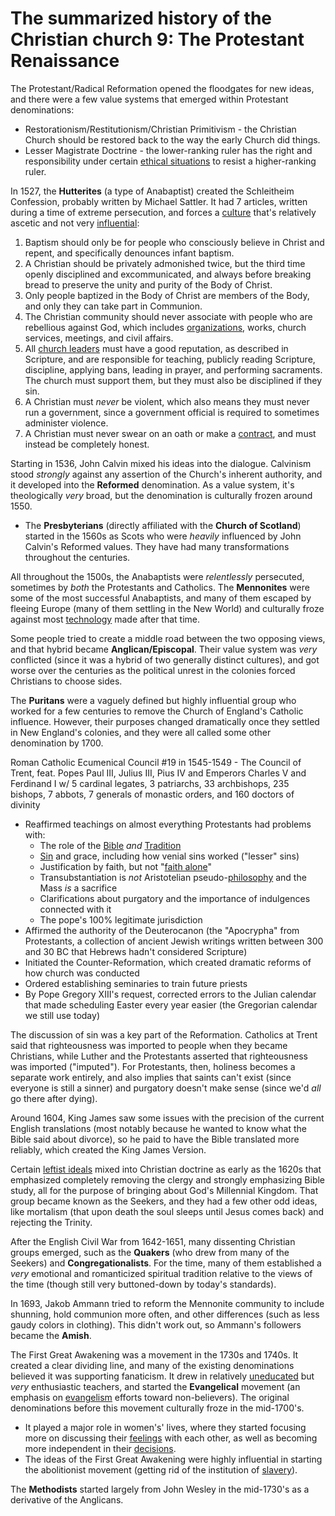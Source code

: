 
# The summarized history of the Christian church 9: The Protestant Renaissance

The Protestant/Radical Reformation opened the floodgates for new ideas, and there were a few value systems that emerged within Protestant denominations:

- Restorationism/Restitutionism/Christian Primitivism - the Christian Church should be restored back to the way the early Church did things.
- Lesser Magistrate Doctrine - the lower-ranking ruler has the right and responsibility under certain [ethical situations](morality.md) to resist a higher-ranking ruler.

In 1527, the **Hutterites** (a type of Anabaptist) created the Schleitheim Confession, probably written by Michael Sattler. It had 7 articles, written during a time of extreme persecution, and forces a [culture](people-culture.md) that's relatively ascetic and not very [influential](power-influence.md):

1. Baptism should only be for people who consciously believe in Christ and repent, and specifically denounces infant baptism.
2. A Christian should be privately admonished twice, but the third time openly disciplined and excommunicated, and always before breaking bread to preserve the unity and purity of the Body of Christ.
3. Only people baptized in the Body of Christ are members of the Body, and only they can take part in Communion.
4. The Christian community should never associate with people who are rebellious against God, which includes [organizations](groups-large.md), works, church services, meetings, and civil affairs.
5. All [church leaders](mgmt-church.md) must have a good reputation, as described in Scripture, and are responsible for teaching, publicly reading Scripture, discipline, applying bans, leading in prayer, and performing sacraments. The church must support them, but they must also be disciplined if they sin.
6. A Christian must *never* be violent, which also means they must never run a government, since a government official is required to sometimes administer violence.
7. A Christian must never swear on an oath or make a [contract](people-contracts.md), and must instead be completely honest.

Starting in 1536, John Calvin mixed his ideas into the dialogue. Calvinism stood *strongly* against any assertion of the Church's inherent authority, and it developed into the **Reformed** denomination. As a value system, it's theologically *very* broad, but the denomination is culturally frozen around 1550.

- The **Presbyterians** (directly affiliated with the **Church of Scotland**) started in the 1560s as Scots who were *heavily* influenced by John Calvin's Reformed values. They have had many transformations throughout the centuries.

All throughout the 1500s, the Anabaptists were *relentlessly* persecuted, sometimes by *both* the Protestants and Catholics. The **Mennonites** were some of the most successful Anabaptists, and many of them escaped by fleeing Europe (many of them settling in the New World) and culturally froze against most [technology](technology.md) made after that time.

Some people tried to create a middle road between the two opposing views, and that hybrid became **Anglican/Episcopal**. Their value system was *very* conflicted (since it was a hybrid of two generally distinct cultures), and got worse over the centuries as the political unrest in the colonies forced Christians to choose sides.

The **Puritans** were a vaguely defined but highly influential group who worked for a few centuries to remove the Church of England's Catholic influence. However, their purposes changed dramatically once they settled in New England's colonies, and they were all called some other denomination by 1700.

Roman Catholic Ecumenical Council #19 in 1545-1549 - The Council of Trent, feat. Popes Paul III, Julius III, Pius IV and Emperors Charles V and Ferdinand I w/ 5 cardinal legates, 3 patriarchs, 33 archbishops, 235 bishops, 7 abbots, 7 generals of monastic orders, and 160 doctors of divinity

- Reaffirmed teachings on almost everything Protestants had problems with:
  - The role of the [Bible](bible.md) *and* [Tradition](spiritual-exercises.md)
  - [Sin](morality-sins.md) and grace, including how venial sins worked ("lesser" sins)
  - Justification by faith, but not "[faith alone](theology-solae.md)"
  - Transubstantiation is *not* Aristotelian pseudo-[philosophy](philosophy.md) and the Mass *is* a sacrifice
  - Clarifications about purgatory and the importance of indulgences connected with it
  - The pope's 100% legitimate jurisdiction
- Affirmed the authority of the Deuterocanon (the "Apocrypha" from Protestants, a collection of ancient Jewish writings written between 300 and 30 BC that Hebrews hadn't considered Scripture)
- Initiated the Counter-Reformation, which created dramatic reforms of how church was conducted
- Ordered establishing seminaries to train future priests
- By Pope Gregory XIII's request, corrected errors to the Julian calendar that made scheduling Easter every year easier (the Gregorian calendar we still use today)

The discussion of sin was a key part of the Reformation. Catholics at Trent said that righteousness was imported to people when they became Christians, while Luther and the Protestants asserted that righteousness was imported ("imputed"). For Protestants, then, holiness becomes a separate work entirely, and also implies that saints can't exist (since everyone is still a sinner) and purgatory doesn't make sense (since we'd *all* go there after dying).

Around 1604, King James saw some issues with the precision of the current English translations (most notably because he wanted to know what the Bible said about divorce), so he paid to have the Bible translated more reliably, which created the King James Version.

Certain [leftist ideals](politics-leftism.md) mixed into Christian doctrine as early as the 1620s that emphasized completely removing the clergy and strongly emphasizing Bible study, all for the purpose of bringing about God's Millennial Kingdom. That group became known as the Seekers, and they had a few other odd ideas, like mortalism (that upon death the soul sleeps until Jesus comes back) and rejecting the Trinity.

After the English Civil War from 1642-1651, many dissenting Christian groups emerged, such as the **Quakers** (who drew from many of the Seekers) and **Congregationalists**. For the time, many of them established a *very* emotional and romanticized spiritual tradition relative to the views of the time (though still very buttoned-down by today's standards).

In 1693, Jakob Ammann tried to reform the Mennonite community to include shunning, hold communion more often, and other differences (such as less gaudy colors in clothing). This didn't work out, so Ammann's followers became the **Amish**.

The First Great Awakening was a movement in the 1730s and 1740s. It created a clear dividing line, and many of the existing denominations believed it was supporting fanaticism. It drew in relatively [uneducated](education.md) but *very* enthusiastic teachers, and started the **Evangelical** movement (an emphasis on [evangelism](evangelism.md) efforts toward non-believers). The original denominations before this movement culturally froze in the mid-1700's.

- It played a major role in women's' lives, where they started focusing more on discussing their [feelings](mind-feelings.md) with each other, as well as becoming more independent in their [decisions](people-decisions.md).
- The ideas of the First Great Awakening were highly influential in starting the abolitionist movement (getting rid of the institution of [slavery](slavery.md)).

The **Methodists** started largely from John Wesley in the mid-1730's as a derivative of the Anglicans.
